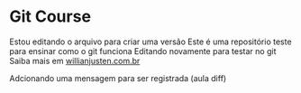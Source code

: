 # Git Course
Estou editando o arquivo para criar uma versão
Este é uma repositório teste para ensinar como o git funciona
Editando novamente para testar no git
Saiba mais em [willianjusten.com.br](http://willianjusten.com.br)




Adcionando uma mensagem para ser registrada (aula diff)

